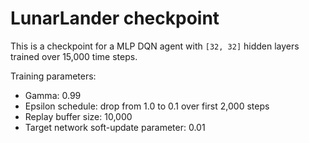 # LunarLander checkpoint

This is a checkpoint for a MLP DQN agent with `[32, 32]` hidden layers trained over 15,000 time steps.

Training parameters:

* Gamma: 0.99
* Epsilon schedule: drop from 1.0 to 0.1 over first 2,000 steps
* Replay buffer size: 10,000
* Target network soft-update parameter: 0.01
